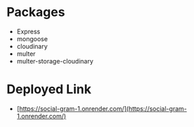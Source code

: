 # Packages
- Express
- mongoose
- cloudinary
- multer
- multer-storage-cloudinary
# Deployed Link
- [https://social-gram-1.onrender.com/](https://social-gram-1.onrender.com/)